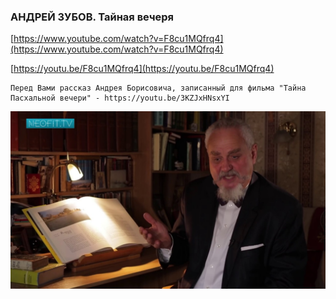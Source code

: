 
### АНДРЕЙ ЗУБОВ. Тайная вечеря



[https://www.youtube.com/watch?v=F8cu1MQfrq4](https://www.youtube.com/watch?v=F8cu1MQfrq4)


[https://youtu.be/F8cu1MQfrq4](https://youtu.be/F8cu1MQfrq4)


```
Перед Вами рассказ Андрея Борисовича, записанный для фильма "Тайна Пасхальной вечери" - https://youtu.be/3KZJxHNsxYI
```



![1695259038_andrei-zubov-tainaia-vecheria_F8cu1MQfrq4.jpg](1695259038_andrei-zubov-tainaia-vecheria_F8cu1MQfrq4.jpg)
